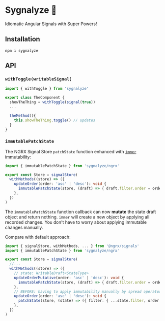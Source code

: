 # Sygnalyze 🚦

Idiomatic Angular Signals with Super Powers!

## Installation

`npm i sygnalyze`

## API

### `withToggle(writableSignal)`

```ts
import { withToggle } from 'sygnalyze'

export class TheComponent {
  showTheThing = withToggle(signal(true))
  ...

  theMethod(){
    this.showTheThing.toggle() // updates 
  }
}
```

### `immutablePatchState`

The NGRX Signal Store `patchState` function enhanced with [`immer` immutability](https://immerjs.github.io/immer/):

```ts
import { immutablePatchState } from 'sygnalyze/ngrx'

export const Store = signalStore(
  withMethods((store) => ({
    updateOrder(order: 'asc' | 'desc'): void {
      immutablePatchState(store, (draft) => { draft.filter.order = order });
    },
  })
)
```

The `immutablePatchState` function callback can now **mutate** the state draft object and return nothing. `immer` will create a new object by applying all recorded changes. You don't have to worry about applying immutable changes manually.

Compare with default approach:

```ts
import { signalStore, withMethods, ... } from '@ngrx/signals'
import { immutablePatchState } from 'sygnalyze/ngrx'

export const Store = signalStore(
  //...
  withMethods((store) => ({
    // state: WritableDraft<StateType>
    updateOrderMutative(order: 'asc' | 'desc'): void {
      immutablePatchState(store, (draft) => { draft.filter.order = order });
    },
    // BEFORE: having to apply immutability manually by spread operator:
    updateOrder(order: 'asc' | 'desc'): void {
      patchState(store, (state) => ({ filter: { ...state.filter, order } }));
    },
  })
)
```
